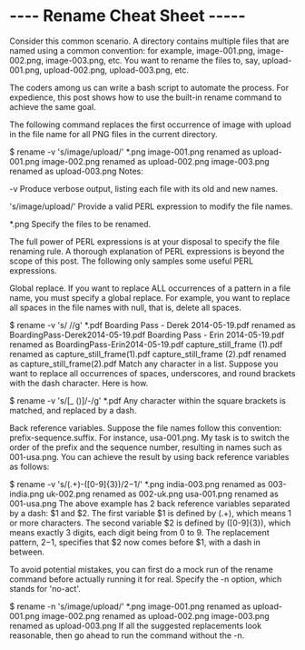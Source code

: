 ---- Rename Cheat Sheet -----
=============================


Consider this common scenario. A directory contains multiple files that are named using a common convention: for example, image-001.png, image-002.png, image-003.png, etc. You want to rename the files to, say, upload-001.png, upload-002.png, upload-003.png, etc.

The coders among us can write a bash script to automate the process. For expedience, this post shows how to use the built-in rename command to achieve the same goal.

The following command replaces the first occurrence of image with upload in the file name for all PNG files in the current directory.


$ rename -v 's/image/upload/' *.png
image-001.png renamed as upload-001.png
image-002.png renamed as upload-002.png
image-003.png renamed as upload-003.png
Notes:

-v
Produce verbose output, listing each file with its old and new names.

's/image/upload/'
Provide a valid PERL expression to modify the file names.

*.png
Specify the files to be renamed.

The full power of PERL expressions is at your disposal to specify the file renaming rule. A thorough explanation of PERL expressions is beyond the scope of this post. The following only samples some useful PERL expressions.

Global replace.
If you want to replace ALL occurrences of a pattern in a file name, you must specify a global replace. For example, you want to replace all spaces in the file names with null, that is, delete all spaces.


$ rename -v 's/ //g' *.pdf
Boarding Pass - Derek 2014-05-19.pdf renamed as BoardingPass-Derek2014-05-19.pdf
Boarding Pass - Erin 2014-05-19.pdf  renamed as BoardingPass-Erin2014-05-19.pdf
capture_still_frame (1).pdf renamed as capture_still_frame(1).pdf
capture_still_frame (2).pdf renamed as capture_still_frame(2).pdf
Match any character in a list.
Suppose you want to replace all occurrences of spaces, underscores, and round brackets with the dash character. Here is how.


$ rename -v 's/[_ ()]/-/g' *.pdf
Any character within the square brackets is matched, and replaced by a dash.

Back reference variables.
Suppose the file names follow this convention: prefix-sequence.suffix. For instance, usa-001.png. My task is to switch the order of the prefix and the sequence number, resulting in names such as 001-usa.png. You can achieve the result by using back reference variables as follows:


$ rename -v 's/(.+)-([0-9]{3})/$2-$1/' *.png
india-003.png renamed as 003-india.png
uk-002.png renamed as 002-uk.png
usa-001.png renamed as 001-usa.png
The above example has 2 back reference variables separated by a dash: $1 and $2. The first variable $1 is defined by (.+), which means 1 or more characters. The second variable $2 is defined by ([0-9]{3}), which means exactly 3 digits, each digit being from 0 to 9. The replacement pattern, $2-$1, specifies that $2 now comes before $1, with a dash in between.

To avoid potential mistakes, you can first do a mock run of the rename command before actually running it for real. Specify the -n option, which stands for 'no-act'.


$ rename -n 's/image/upload/' *.png
image-001.png renamed as upload-001.png
image-002.png renamed as upload-002.png
image-003.png renamed as upload-003.png
If all the suggested replacements look reasonable, then go ahead to run the command without the -n.
